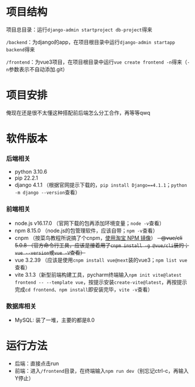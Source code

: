 # 项目结构
项目总目录：运行`django-admin startproject db-project`得来

`/backend`：为django的app，在项目根目录中运行`django-admin startapp backend`得来

`/frontend`：为vue3项目，在项目根目录中运行`vue create frontend -n`得来（`-n`参数表示不自动添加.git）

# 项目安排
俺现在还是很不太懂这种搭配前后端怎么分工合作，再等等qwq

# 软件版本
### 后端相关
- python 3.10.6
- pip 22.2.1
- django 4.1.1 （根据官网提示下载的，`pip install Django==4.1.1`；`python -m django --version`查看）

### 前端相关
- node.js v16.17.0 （官网下载的包再添加环境变量；`node -v`查看）
- npm 8.15.0 （node.js的包管理软件，应该自带；`npm -v`查看）
- cnpm （按菜鸟教程所说搞了个cnpm，[使用淘宝 NPM 镜像](https://www.runoob.com/nodejs/nodejs-npm.html#taobaonpm)）
~~- @vue/cli 5.0.8 （官方命令行工具，应该是接着用了`cnpm install -g @vue/cli`装的；`vue --version`或`vue -V`查看）~~
- vue 3.2.39 （应该是使用`cnpm install vue@next`装的vue3；`npm list vue`查看）
- vite 3.1.3（新型前端构建工具，pycharm终端输入`npm init vite@latest frontend -- --template vue`，按提示安装`create-vite@latest`，再按提示完成`cd frontend`、`npm install`即安装完毕，`vite -v`查看）

### 数据库相关
- MySQL: 装了一堆，主要的都是8.0 


# 运行方法

- 后端：直接点击run
- 前端：进入`/frontend`目录，在终端输入`npm run dev`（别忘记ctrl-c，再输入Y停止）